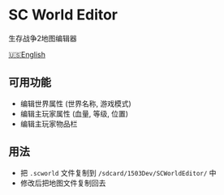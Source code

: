 # SC World Editor
生存战争2地图编辑器

[🇺🇸English](README.en.md)

## 可用功能
- 编辑世界属性 (世界名称, 游戏模式)
- 编辑主玩家属性 (血量, 等级, 位置)
- 编辑主玩家物品栏

## 用法
- 把 `.scworld` 文件复制到 `/sdcard/1503Dev/SCWorldEditor/` 中
- 修改后把地图文件复制回去
